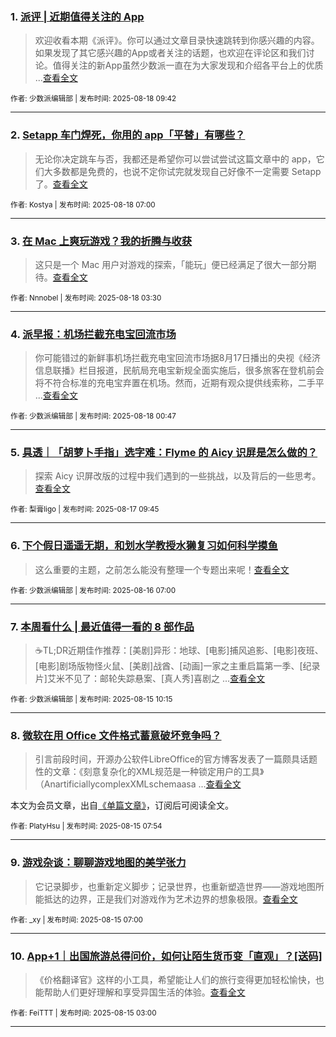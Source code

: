 ### 1. [派评 | 近期值得关注的 App](https://sspai.com/post/101923)

> 欢迎收看本期《派评》。你可以通过文章目录快速跳转到你感兴趣的内容。如果发现了其它感兴趣的App或者关注的话题，也欢迎在评论区和我们讨论。值得关注的新App虽然少数派一直在为大家发现和介绍各平台上的优质 ...[查看全文](https://sspai.com/post/101923) 

<sub>作者: 少数派编辑部 | 发布时间: 2025-08-18 09:42</sub>

---


### 2. [Setapp 车门焊死，你用的 app「平替」有哪些？](https://sspai.com/post/101914)

> 无论你决定跳车与否，我都还是希望你可以尝试尝试这篇文章中的 app，它们大多数都是免费的，也说不定你试完就发现自己好像不一定需要 Setapp 了。[查看全文](https://sspai.com/post/101914) 

<sub>作者: Kostya | 发布时间: 2025-08-18 07:00</sub>

---


### 3. [在 Mac 上爽玩游戏？我的折腾与收获](https://sspai.com/post/101506)

> 这只是一个 Mac 用户对游戏的探索，「能玩」便已经满足了很大一部分期待。[查看全文](https://sspai.com/post/101506) 

<sub>作者: Nnnobel | 发布时间: 2025-08-18 03:30</sub>

---


### 4. [派早报：机场拦截充电宝回流市场](https://sspai.com/post/101913)

> 你可能错过的新鲜事机场拦截充电宝回流市场据8月17日播出的央视《经济信息联播》栏目报道，民航局充电宝新规全面实施后，很多旅客在登机前会将不符合标准的充电宝弃置在机场。然而，近期有观众提供线索称，二手平 ...[查看全文](https://sspai.com/post/101913) 

<sub>作者: 少数派编辑部 | 发布时间: 2025-08-18 00:47</sub>

---


### 5. [具透｜「胡萝卜手指」选字难：Flyme 的 Aicy 识屏是怎么做的？](https://sspai.com/post/101567)

> 探索 Aicy 识屏改版的过程中我们遇到的一些挑战，以及背后的一些思考。[查看全文](https://sspai.com/post/101567) 

<sub>作者: 梨膏ligo | 发布时间: 2025-08-17 09:45</sub>

---


### 6. [下个假日遥遥无期，和划水学教授水獭复习如何科学摸鱼](https://sspai.com/post/101860)

> 这么重要的主题，之前怎么能没有整理一个专题出来呢！[查看全文](https://sspai.com/post/101860) 

<sub>作者: 少数派编辑部 | 发布时间: 2025-08-16 07:00</sub>

---


### 7. [本周看什么 | 最近值得一看的 8 部作品](https://sspai.com/post/101852)

> ☕️TL;DR近期佳作推荐：[美剧]异形：地球、[电影]捕风追影、[电影]夜班、[电影]剧场版物怪火鼠、[美剧]战酋、[动画]一家之主重启篇第一季、[纪录片]艾米不见了：邮轮失踪悬案、[真人秀]喜剧之 ...[查看全文](https://sspai.com/post/101852) 

<sub>作者: 少数派编辑部 | 发布时间: 2025-08-15 10:15</sub>

---


### 8. [微软在用 Office 文件格式蓄意破坏竞争吗？](https://sspai.com/prime/story/is-ooxml-artificially-complex)

> 引言前段时间，开源办公软件LibreOffice的官方博客发表了一篇颇具话题性的文章：《刻意复杂化的XML规范是一种锁定用户的工具》（AnartificiallycomplexXMLschemaasa ...[查看全文](https://sspai.com/prime/story/is-ooxml-artificially-complex)

本文为会员文章，出自[《单篇文章》](https://sspai.com/prime/precog/single)，订阅后可阅读全文。 

<sub>作者: PlatyHsu | 发布时间: 2025-08-15 07:54</sub>

---


### 9. [游戏杂谈：聊聊游戏地图的美学张力](https://sspai.com/post/101806)

> 它记录脚步，也重新定义脚步；记录世界，也重新塑造世界——游戏地图所能抵达的边界，正是我们对游戏作为艺术边界的想象极限。[查看全文](https://sspai.com/post/101806) 

<sub>作者: _xy | 发布时间: 2025-08-15 07:00</sub>

---


### 10. [App+1｜出国旅游总得问价，如何让陌生货币变「直观」？[送码]](https://sspai.com/post/101678)

> 《价格翻译官》这样的小工具，希望能让人们的旅行变得更加轻松愉快，也能帮助人们更好理解和享受异国生活的体验。[查看全文](https://sspai.com/post/101678) 

<sub>作者: FeiTTT | 发布时间: 2025-08-15 03:00</sub>

---

